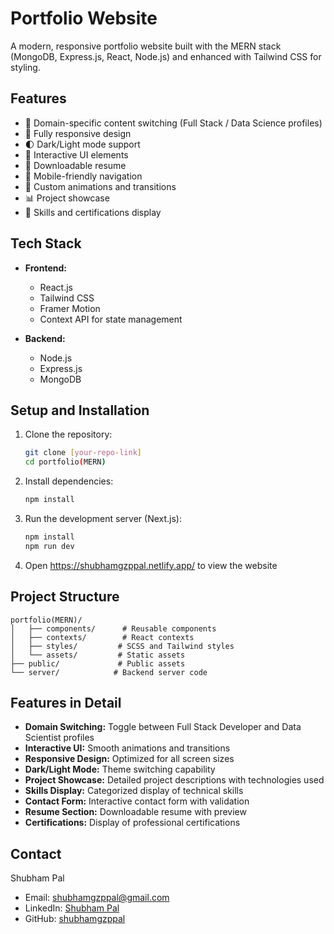 # Portfolio Website

A modern, responsive portfolio website built with the MERN stack (MongoDB, Express.js, React, Node.js) and enhanced with Tailwind CSS for styling.

## Features

- 🎨 Domain-specific content switching (Full Stack / Data Science profiles)
- 📱 Fully responsive design
- 🌓 Dark/Light mode support
- 🎯 Interactive UI elements
- 📄 Downloadable resume
- 📱 Mobile-friendly navigation
- 🎨 Custom animations and transitions
- 📊 Project showcase
- 📝 Skills and certifications display

## Tech Stack

- **Frontend:**
  - React.js
  - Tailwind CSS
  - Framer Motion
  - Context API for state management

- **Backend:**
  - Node.js
  - Express.js
  - MongoDB

## Setup and Installation

1. Clone the repository:
   ```bash
   git clone [your-repo-link]
   cd portfolio(MERN)
   ```

2. Install dependencies:
   ```bash
   npm install
   ```

3. Run the development server (Next.js):
   ```bash
   npm install
   npm run dev
   ```

4. Open https://shubhamgzppal.netlify.app/ to view the website

## Project Structure

```
portfolio(MERN)/
│   ├── components/      # Reusable components
│   ├── contexts/        # React contexts
│   ├── styles/         # SCSS and Tailwind styles
│   └── assets/         # Static assets
├── public/             # Public assets
└── server/            # Backend server code
```

## Features in Detail

- **Domain Switching:** Toggle between Full Stack Developer and Data Scientist profiles
- **Interactive UI:** Smooth animations and transitions
- **Responsive Design:** Optimized for all screen sizes
- **Dark/Light Mode:** Theme switching capability
- **Project Showcase:** Detailed project descriptions with technologies used
- **Skills Display:** Categorized display of technical skills
- **Contact Form:** Interactive contact form with validation
- **Resume Section:** Downloadable resume with preview
- **Certifications:** Display of professional certifications

## Contact

Shubham Pal
- Email: shubhamgzppal@gmail.com
- LinkedIn: [Shubham Pal](https://www.linkedin.com/in/shubham-pal-700215253/)
- GitHub: [shubhamgzppal](https://github.com/shubhamgzppal)
